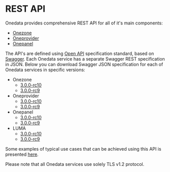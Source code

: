 # REST API

Onedata provides comprehensive REST API for all of it's main components:
* [Onezone](onezone/overview.md)
* [Oneprovider](oneprovider/overview.md)
* [Onepanel](onepanel/overview.md)

The API's are defined using [Open API](https://openapis.org/) specification standard, based on [Swagger](http://swagger.io/). Each Onedata service has a separate Swagger REST specification in JSON. Below you can download Swagger JSON specification for each of Onedata services in specific versions:

* Onezone 
    * [3.0.0-rc10](../../swagger/3.0.0-rc10/onezone/swagger.json) 
    * [3.0.0-rc9](../../swagger/3.0.0-rc9/onezone/swagger.json)  
* Oneprovider 
    * [3.0.0-rc10](../../swagger/3.0.0-rc10/oneprovider/swagger.json) 
    * [3.0.0-rc9](../../swagger/3.0.0-rc9/oneprovider/swagger.json)  
* Onepanel
    * [3.0.0-rc10](../../swagger/3.0.0-rc10/onepanel/swagger.json) 
    * [3.0.0-rc9](../../swagger/3.0.0-rc9/onepanel/swagger.json)  
* LUMA 
    * [3.0.0-rc10](../../swagger/3.0.0-rc10/luma/swagger.json) 
    * [3.0.0-rc9](../../swagger/3.0.0-rc9/luma/swagger.json)  

Some examples of typical use cases that can be achieved using this API
is presented [here](examples.md).


Please note that all Onedata services use solely TLS v1.2 protocol.
